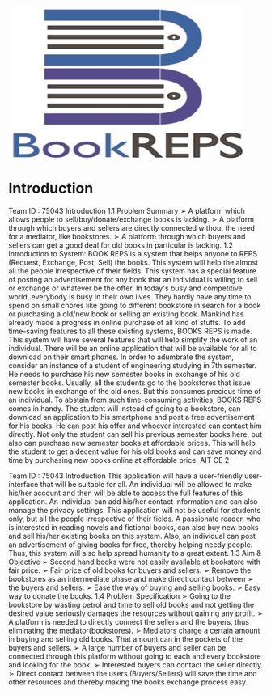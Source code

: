 <img align="center">
  <img width="460" height="300" src="BookREPS.jpg">

# Introduction
Team ID : 75043 Introduction
1.1 Problem Summary
➢ A platform which allows people to sell/buy/donate/exchange books is lacking.
➢ A platform through which buyers and sellers are directly connected without the need for a mediator,
like bookstores.
➢ A platform through which buyers and sellers can get a good deal for old books in particular is lacking.
1.2 Introduction to System:
BOOK REPS is a system that helps anyone to REPS (Request, Exchange, Post, Sell) the books. This system will help the almost all the people irrespective of their fields. This system has a special feature of posting an advertisement for any book that an individual is willing to sell or exchange or whatever be the offer. In today's busy and competitive world, everybody is busy in their own lives. They hardly have any time to spend on small chores like going to different bookstore in search for a book or purchasing a old/new book or selling an existing book. Mankind has already made a progress in online purchase of all kind of stuffs. To add time-saving features to all these existing systems, BOOKS REPS is made.
This system will have several features that will help simplify the work of an individual. There will be an online application that will be available for all to download on their smart phones. In order to adumbrate the system, consider an instance of a student of engineering studying in 7th semester. He needs to purchase his new semester books in exchange of his old semester books. Usually, all the students go to the bookstores that issue new books in exchange of the old ones. But this consumes precious time of an individual. To abstain from such time-consuming activities, BOOKS REPS comes in handy. The student will instead of going to a bookstore, can download an application to his smartphone and post a free advertisement for his books. He can post his offer and whoever interested can contact him directly. Not only the student can sell his previous semester books here, but also can purchase new semester books at affordable prices. This will help the student to get a decent value for his old books and can save money and time by purchasing new books online at affordable price.
  AIT CE
2

Team ID : 75043 Introduction
This application will have a user-friendly user-interface that will be suitable for all. An individual will be allowed to make his/her account and then will be able to access the full features of this application. An individual can add his/her contact information and can also manage the privacy settings. This application will not be useful for students only, but all the people irrespective of their fields. A passionate reader, who is interested in reading novels and fictional books, can also buy new books and sell his/her existing books on this system. Also, an individual can post an advertisement of giving books for free, thereby helping needy people. Thus, this system will also help spread humanity to a great extent.
1.3 Aim & Objective
➢ Second hand books were not easily available at bookstore with fair price.
➢ Fair price of old books for buyers and sellers.
➢ Remove the bookstores as an intermediate phase and make direct contact between ➢ the buyers and sellers.
➢ Ease the way of buying and selling books.
➢ Easy way to donate the books.
1.4 Problem Specification
➢ Going to the bookstore by wasting petrol and time to sell old books and not getting the desired value seriously damages the resources without gaining any profit.
➢ A platform is needed to directly connect the sellers and the buyers, thus eliminating the mediator(bookstores).
➢ Mediators charge a certain amount in buying and selling old books. That amount can in the pockets of the buyers and sellers.
➢ A large number of buyers and seller can be connected through this platform without going to each and every bookstore and looking for the book.
➢ Interested buyers can contact the seller directly.
➢ Direct contact between the users (Buyers/Sellers) will save the time and other resources and thereby
making the books exchange process easy.